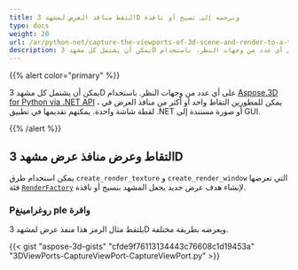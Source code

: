 ```yaml
---
title: التقط منافذ العرض لمشهد 3D وترجمه إلى نسيج أو نافذة
type: docs
weight: 20
url: /ar/python-net/capture-the-viewports-of-3d-scene-and-render-to-a-texture-or-window/
description: يمكن أن يشتمل كل مشهد 3D على أي عدد من وجهات النظر. باستخدام Aspose.3D for Python via .NET API ، يمكن للمطورين التقاط واحد أو أكثر من منافذ العرض في لقطة شاشة واحدة. يمكنهم تقديمه في تطبيق .NET المستند إلى GUI أو صورة.
---
```

{{% alert color="primary" %}}

يمكن أن يشتمل كل مشهد 3D على أي عدد من وجهات النظر. باستخدام [Aspose.3D for Python via .NET API](https://products.aspose.com/3d/python-net/) ، يمكن للمطورين التقاط واحد أو أكثر من منافذ العرض في لقطة شاشة واحدة. يمكنهم تقديمها في تطبيق .NET أو صورة مستندة إلى GUI.

{{% /alert %}}
##  **التقاط وعرض منافذ عرض مشهد 3D**
يمكن استخدام طرق `create_render_texture` و `create_render_window` التي تعرضها فئة [`RenderFactory`](https://reference.aspose.com/3d/net/aspose.threed.render/renderfactory) لإنشاء هدف عرض جديد يجعل المشهد بنسيج أو نافذة.
###  **Pروغرامينغ ple وافرة**
يلتقط مثال الرمز هذا منفذ عرض لمشهد 3D ويعرضه بطريقة مختلفة.

{{< gist "aspose-3d-gists" "cfde9f76113134443c76608c1d19453a" "3DViewPorts-CaptureViewPort-CaptureViewPort.py" >}}
